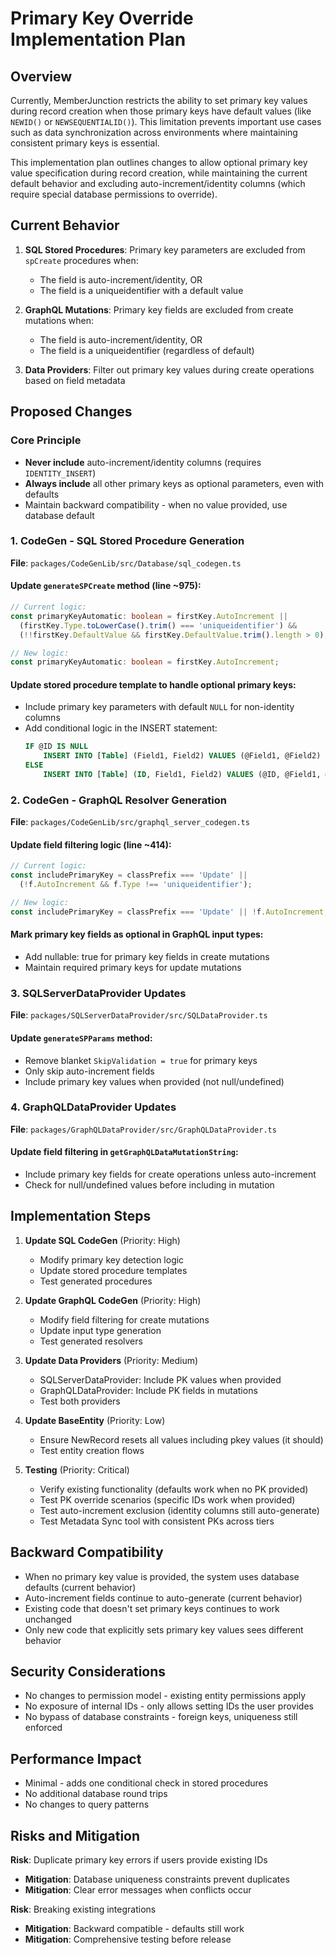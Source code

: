 # Primary Key Override Implementation Plan

## Overview

Currently, MemberJunction restricts the ability to set primary key values during record creation when those primary keys have default values (like `NEWID()` or `NEWSEQUENTIALID()`). This limitation prevents important use cases such as data synchronization across environments where maintaining consistent primary keys is essential.

This implementation plan outlines changes to allow optional primary key value specification during record creation, while maintaining the current default behavior and excluding auto-increment/identity columns (which require special database permissions to override).

## Current Behavior

1. **SQL Stored Procedures**: Primary key parameters are excluded from `spCreate` procedures when:
   - The field is auto-increment/identity, OR
   - The field is a uniqueidentifier with a default value

2. **GraphQL Mutations**: Primary key fields are excluded from create mutations when:
   - The field is auto-increment/identity, OR  
   - The field is a uniqueidentifier (regardless of default)

3. **Data Providers**: Filter out primary key values during create operations based on field metadata

## Proposed Changes

### Core Principle
- **Never include** auto-increment/identity columns (requires `IDENTITY_INSERT`)
- **Always include** all other primary keys as optional parameters, even with defaults
- Maintain backward compatibility - when no value provided, use database default

### 1. CodeGen - SQL Stored Procedure Generation
**File**: `packages/CodeGenLib/src/Database/sql_codegen.ts`

#### Update `generateSPCreate` method (line ~975):
```typescript
// Current logic:
const primaryKeyAutomatic: boolean = firstKey.AutoIncrement || 
  (firstKey.Type.toLowerCase().trim() === 'uniqueidentifier') && 
  (!!firstKey.DefaultValue && firstKey.DefaultValue.trim().length > 0);

// New logic:
const primaryKeyAutomatic: boolean = firstKey.AutoIncrement;
```

#### Update stored procedure template to handle optional primary keys:
- Include primary key parameters with default `NULL` for non-identity columns
- Add conditional logic in the INSERT statement:
  ```sql
  IF @ID IS NULL
      INSERT INTO [Table] (Field1, Field2) VALUES (@Field1, @Field2)
  ELSE
      INSERT INTO [Table] (ID, Field1, Field2) VALUES (@ID, @Field1, @Field2)
  ```

### 2. CodeGen - GraphQL Resolver Generation
**File**: `packages/CodeGenLib/src/graphql_server_codegen.ts`

#### Update field filtering logic (line ~414):
```typescript
// Current logic:
const includePrimaryKey = classPrefix === 'Update' || 
  (!f.AutoIncrement && f.Type !== 'uniqueidentifier');

// New logic:
const includePrimaryKey = classPrefix === 'Update' || !f.AutoIncrement;
```

#### Mark primary key fields as optional in GraphQL input types:
- Add nullable: true for primary key fields in create mutations
- Maintain required primary keys for update mutations

### 3. SQLServerDataProvider Updates
**File**: `packages/SQLServerDataProvider/src/SQLDataProvider.ts`

#### Update `generateSPParams` method:
- Remove blanket `SkipValidation = true` for primary keys
- Only skip auto-increment fields
- Include primary key values when provided (not null/undefined)

### 4. GraphQLDataProvider Updates
**File**: `packages/GraphQLDataProvider/src/GraphQLDataProvider.ts`

#### Update field filtering in `getGraphQLDataMutationString`:
- Include primary key fields for create operations unless auto-increment
- Check for null/undefined values before including in mutation

## Implementation Steps

1. **Update SQL CodeGen** (Priority: High)
   - Modify primary key detection logic
   - Update stored procedure templates
   - Test generated procedures

2. **Update GraphQL CodeGen** (Priority: High)
   - Modify field filtering for create mutations
   - Update input type generation
   - Test generated resolvers

3. **Update Data Providers** (Priority: Medium)
   - SQLServerDataProvider: Include PK values when provided
   - GraphQLDataProvider: Include PK fields in mutations
   - Test both providers

4. **Update BaseEntity** (Priority: Low)
   - Ensure NewRecord resets all values including pkey values (it should)
   - Test entity creation flows

5. **Testing** (Priority: Critical)
   - Verify existing functionality (defaults work when no PK provided)
   - Test PK override scenarios (specific IDs work when provided)
   - Test auto-increment exclusion (identity columns still auto-generate)
   - Test Metadata Sync tool with consistent PKs across tiers

## Backward Compatibility

- When no primary key value is provided, the system uses database defaults (current behavior)
- Auto-increment fields continue to auto-generate (current behavior)
- Existing code that doesn't set primary keys continues to work unchanged
- Only new code that explicitly sets primary key values sees different behavior

## Security Considerations

- No changes to permission model - existing entity permissions apply
- No exposure of internal IDs - only allows setting IDs the user provides
- No bypass of database constraints - foreign keys, uniqueness still enforced

## Performance Impact

- Minimal - adds one conditional check in stored procedures
- No additional database round trips
- No changes to query patterns

## Risks and Mitigation

**Risk**: Duplicate primary key errors if users provide existing IDs
- **Mitigation**: Database uniqueness constraints prevent duplicates
- **Mitigation**: Clear error messages when conflicts occur

**Risk**: Breaking existing integrations
- **Mitigation**: Backward compatible - defaults still work
- **Mitigation**: Comprehensive testing before release